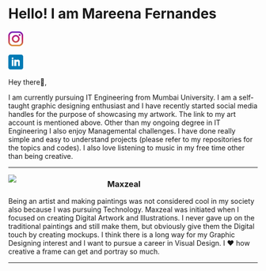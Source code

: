 # Hello! I am Mareena Fernandes

<p align='center'>

<a href="https://instagram.com/maxzeal.mareena"><img height="30" src="https://github.com/mareenafernandes/mareenafernandes/blob/main/icons/instagram.jpg"></a>&nbsp;&nbsp;

<a href="https://www.linkedin.com/in/mareena-fernandes-240984180/"><img height="30" src="https://github.com/mareenafernandes/mareenafernandes/blob/main/icons/linkedin.png"></a>

</p>

Hey there👋,

I am currently pursuing IT Engineering from Mumbai University. I am a self-taught graphic designing enthusiast and I have recently started social media handles for the purpose of showcasing my artwork. The link to my art account is mentioned above. Other than my ongoing degree in IT Engineering I also enjoy Managemental challenges. I have done really simple and easy to understand projects (please refer to my repositories for the topics and codes). I also love listening to music in my free time other than being creative. 

---

<p>
  <img width="200" align='left' src="https://github.com/mareenafernandes/mareenafernandes/blob/main/icons/logo.png">
</p>

### Maxzeal

Being an artist and making paintings was not considered cool in my society also because I was pursuing Technology. Maxzeal was initiated when I focused on creating Digital Artwork and Illustrations. I never gave up on the traditional paintings and still make them, but obviously give them the Digital touch by creating mockups. I think there is a long way for my Graphic Designing interest and I want to pursue a career in Visual Design. I ❤️ how creative a frame can get and portray so much.

---
